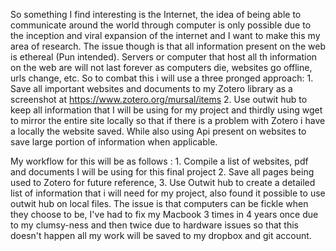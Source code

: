 So something I find interesting is the Internet, the idea of being able to communicate around the world through computer is only possible due to the inception and viral expansion of the internet and I want to make this my area of research. 
The issue though is that all information present on the web is ethereal (Pun intended). Servers or computer that host all th information on the web are will not last forever as computers die, websites go offline, urls change, etc. So to combat this i will use a three pronged approach: 1. Save all important websites and documents to my Zotero library as a screenshot at https://www.zotero.org/mursal/items 2. Use outwit hub to keep all information that I will be using for my project and thirdly using wget to mirror the entire site locally so that if there is a problem with Zotero i have a locally the website saved. While also using Api present on websites to save large portion of information when applicable.

My workflow for this will be as follows : 1. Compile a list of websites, pdf and documents I will be using for this final project 2. Save all pages being used to Zotero for future reference, 3. Use Outwit hub to create a detailed list of information that i will need for my project, also found it possible to use outwit hub on local files. The issue is that computers can be fickle when they choose to be, I've had to fix my Macbook 3 times in 4 years once due to my clumsy-ness and then twice due to hardware issues so that this doesn't happen all my work will be saved to my dropbox and git account.